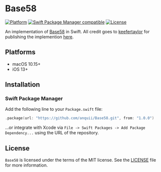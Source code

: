 # Base58

[![Platform](https://img.shields.io/badge/Platforms-macOS%20%7C%20iOS-blue)](#platforms)
[![Swift Package Manager compatible](https://img.shields.io/badge/SPM-compatible-orange)](#swift-package-manager)
[![License](https://img.shields.io/badge/license-MIT-green.svg)](https://github.com/anquii/Base58/blob/main/LICENSE)

An implementation of [Base58](https://en.bitcoinwiki.org/wiki/Base58) in Swift. All credit goes to [keefertaylor](https://github.com/keefertaylor) for publishing the implemention [here](https://github.com/keefertaylor/Base58Swift).

## Platforms
- macOS 10.15+
- iOS 13+

## Installation

### Swift Package Manager

Add the following line to your `Package.swift` file:
```swift
.package(url: "https://github.com/anquii/Base58.git", from: "1.0.0")
```
...or integrate with Xcode via `File -> Swift Packages -> Add Package Dependency...` using the URL of the repository.

## License

`Base58` is licensed under the terms of the MIT license. See the [LICENSE](LICENSE) file for more information.
